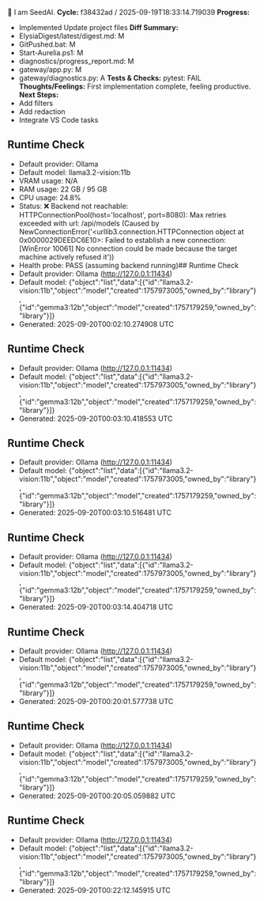 🌱 I am SeedAI.
**Cycle:** f38432ad / 2025-09-19T18:33:14.719039
**Progress:**
- Implemented Update project files
**Diff Summary:**
- ElysiaDigest/latest/digest.md: M
- GitPushed.bat: M
- Start-Aurelia.ps1: M
- diagnostics/progress_report.md: M
- gateway/app.py: M
- gateway/diagnostics.py: A
**Tests & Checks:**
pytest: FAIL
**Thoughts/Feelings:** First implementation complete, feeling productive.
**Next Steps:**
- Add filters
- Add redaction
- Integrate VS Code tasks

## Runtime Check
- Default provider: Ollama
- Default model: llama3.2-vision:11b
- VRAM usage: N/A
- RAM usage: 22 GB / 95 GB
- CPU usage: 24.8%
- Status: ❌ Backend not reachable: HTTPConnectionPool(host='localhost', port=8080): Max retries exceeded with url: /api/models (Caused by NewConnectionError('<urllib3.connection.HTTPConnection object at 0x0000029DEEDC6E10>: Failed to establish a new connection: [WinError 10061] No connection could be made because the target machine actively refused it'))
- Health probe: PASS (assuming backend running)## Runtime Check
- Default provider: Ollama (http://127.0.0.1:11434)
- Default model: {"object":"list","data":[{"id":"llama3.2-vision:11b","object":"model","created":1757973005,"owned_by":"library"},{"id":"gemma3:12b","object":"model","created":1757179259,"owned_by":"library"}]}
- Generated: 2025-09-20T00:02:10.274908 UTC
## Runtime Check
- Default provider: Ollama (http://127.0.0.1:11434)
- Default model: {"object":"list","data":[{"id":"llama3.2-vision:11b","object":"model","created":1757973005,"owned_by":"library"},{"id":"gemma3:12b","object":"model","created":1757179259,"owned_by":"library"}]}
- Generated: 2025-09-20T00:03:10.418553 UTC
## Runtime Check
- Default provider: Ollama (http://127.0.0.1:11434)
- Default model: {"object":"list","data":[{"id":"llama3.2-vision:11b","object":"model","created":1757973005,"owned_by":"library"},{"id":"gemma3:12b","object":"model","created":1757179259,"owned_by":"library"}]}
- Generated: 2025-09-20T00:03:10.516481 UTC
## Runtime Check
- Default provider: Ollama (http://127.0.0.1:11434)
- Default model: {"object":"list","data":[{"id":"llama3.2-vision:11b","object":"model","created":1757973005,"owned_by":"library"},{"id":"gemma3:12b","object":"model","created":1757179259,"owned_by":"library"}]}
- Generated: 2025-09-20T00:03:14.404718 UTC
## Runtime Check
- Default provider: Ollama (http://127.0.0.1:11434)
- Default model: {"object":"list","data":[{"id":"llama3.2-vision:11b","object":"model","created":1757973005,"owned_by":"library"},{"id":"gemma3:12b","object":"model","created":1757179259,"owned_by":"library"}]}
- Generated: 2025-09-20T00:20:01.577738 UTC
## Runtime Check
- Default provider: Ollama (http://127.0.0.1:11434)
- Default model: {"object":"list","data":[{"id":"llama3.2-vision:11b","object":"model","created":1757973005,"owned_by":"library"},{"id":"gemma3:12b","object":"model","created":1757179259,"owned_by":"library"}]}
- Generated: 2025-09-20T00:20:05.059882 UTC
## Runtime Check
- Default provider: Ollama (http://127.0.0.1:11434)
- Default model: {"object":"list","data":[{"id":"llama3.2-vision:11b","object":"model","created":1757973005,"owned_by":"library"},{"id":"gemma3:12b","object":"model","created":1757179259,"owned_by":"library"}]}
- Generated: 2025-09-20T00:22:12.145915 UTC
